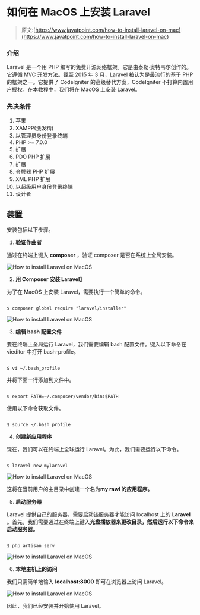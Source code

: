 # 如何在 MacOS 上安装 Laravel

> 原文:[https://www.javatpoint.com/how-to-install-laravel-on-mac](https://www.javatpoint.com/how-to-install-laravel-on-mac)

### 介绍

Laravel 是一个用 PHP 编写的免费开源网络框架。它是由泰勒·奥特韦尔创作的。它遵循 MVC 开发方法。截至 2015 年 3 月，Laravel 被认为是最流行的基于 PHP 的框架之一。它提供了 CodeIgniter 的高级替代方案，CodeIgniter 不打算内置用户授权。在本教程中，我们将在 MacOS 上安装 Laravel。

### 先决条件

1.  苹果
2.  XAMPP(洗发精)
3.  以管理员身份登录终端
4.  PHP >= 7.0.0
5.  扩展
6.  PDO PHP 扩展
7.  扩展
8.  令牌器 PHP 扩展
9.  XML PHP 扩展
10.  以超级用户身份登录终端
11.  设计者

## 装置

安装包括以下步骤。

1) **验证作曲者**

通过在终端上键入 **composer** ，验证 composer 是否在系统上全局安装。

![How to install Laravel on MacOS](../Images/89a9a830c5b64516a6bcf52d6f59a312.png)

2) **用 Composer 安装 Laravel】**

为了在 MacOS 上安装 Laravel，需要执行一个简单的命令。

```

$ composer global require "laravel/installer"

```

![How to install Laravel on MacOS](../Images/83d0f5a0ca0a33cf8d4118ba5a211447.png)

3) **编辑 bash 配置文件**

要在终端上全局运行 Laravel，我们需要编辑 bash 配置文件。键入以下命令在 vieditor 中打开 bash-profile。

```

$ vi ~/.bash_profile

```

并将下面一行添加到文件中。

```

$ export PATH=~/.composer/vendor/bin:$PATH

```

使用以下命令获取文件。

```

$ source ~/.bash_profile

```

4) **创建新应用程序**

现在，我们可以在终端上全球运行 Laravel。为此，我们需要运行以下命令。

```

$ laravel new mylaravel

```

![How to install Laravel on MacOS](../Images/657d2a65993cc9645ca3478895e48158.png)

这将在当前用户的主目录中创建一个名为**my rawl 的应用程序。**

5) **启动服务器**

Laravel 提供自己的服务器，需要启动该服务器才能访问 localhost 上的 **Laravel** 。首先，我们需要通过在终端上键入**光盘播放器来更改目录，然后运行以下命令来启动服务器。**

```

$ php artisan serv

```

![How to install Laravel on MacOS](../Images/58406fd0bd59eb99cdd162a99bf292fd.png)

6) **本地主机上的访问**

我们只需简单地输入 **localhost:8000** 即可在浏览器上访问 Laravel。

![How to install Laravel on MacOS](../Images/2e5073583bd2b00f5898dd3479d4050f.png)

因此，我们已经安装并开始使用 Laravel。